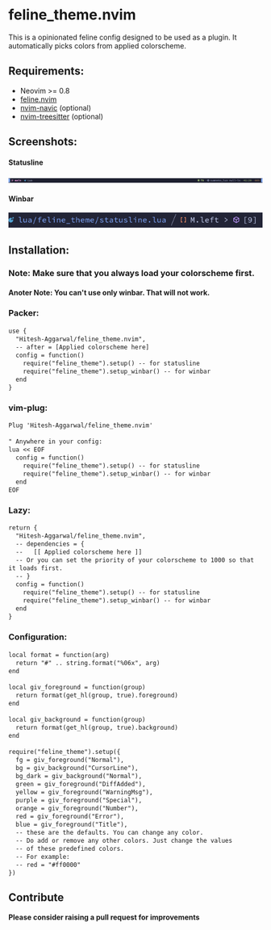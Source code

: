 # feline_theme.nvim

This is a opinionated feline config designed to be used as a plugin. It automatically picks colors from applied colorscheme.

## Requirements:

- Neovim >= 0.8
- [feline.nvim](https://github.com/feline-nvim/feline.nvim)
- [nvim-navic](https://github.com/SmiteshP/nvim-navic) (optional)
- [nvim-treesitter](https://github.com/nvim-treesitter/nvim-treesitter) (optional)

## Screenshots:

#### Statusline

<img src="./screenshot.png">

#### Winbar

<img src="./winbar.png">

## Installation:

### Note: Make sure that you always load your colorscheme first.
#### Anoter Note: You can't use only winbar. That will not work.

### Packer:

```
use {
  "Hitesh-Aggarwal/feline_theme.nvim",
  -- after = [Applied colorscheme here]
  config = function()
    require("feline_theme").setup() -- for statusline
    require("feline_theme").setup_winbar() -- for winbar
  end
}
```

### vim-plug:

```
Plug 'Hitesh-Aggarwal/feline_theme.nvim'

" Anywhere in your config:
lua << EOF
  config = function()
    require("feline_theme").setup() -- for statusline
    require("feline_theme").setup_winbar() -- for winbar
  end
EOF
```

### Lazy:

```
return {
  "Hitesh-Aggarwal/feline_theme.nvim",
  -- dependencies = {
  --   [[ Applied colorscheme here ]]
  -- Or you can set the priority of your colorscheme to 1000 so that it loads first.
  -- }
  config = function()
    require("feline_theme").setup() -- for statusline
    require("feline_theme").setup_winbar() -- for winbar
  end
}
```

### Configuration:

```
local format = function(arg)
  return "#" .. string.format("%06x", arg)
end

local giv_foreground = function(group)
  return format(get_hl(group, true).foreground)
end

local giv_background = function(group)
  return format(get_hl(group, true).background)
end

require("feline_theme").setup({
  fg = giv_foreground("Normal"),
  bg = giv_background("CursorLine"),
  bg_dark = giv_background("Normal"),
  green = giv_foreground("DiffAdded"),
  yellow = giv_foreground("WarningMsg"),
  purple = giv_foreground("Special"),
  orange = giv_foreground("Number"),
  red = giv_foreground("Error"),
  blue = giv_foreground("Title"),
  -- these are the defaults. You can change any color.
  -- Do add or remove any other colors. Just change the values
  -- of these predefined colors.
  -- For example:
  -- red = "#ff0000"
})
```

## Contribute

**Please consider raising a pull request for improvements**
